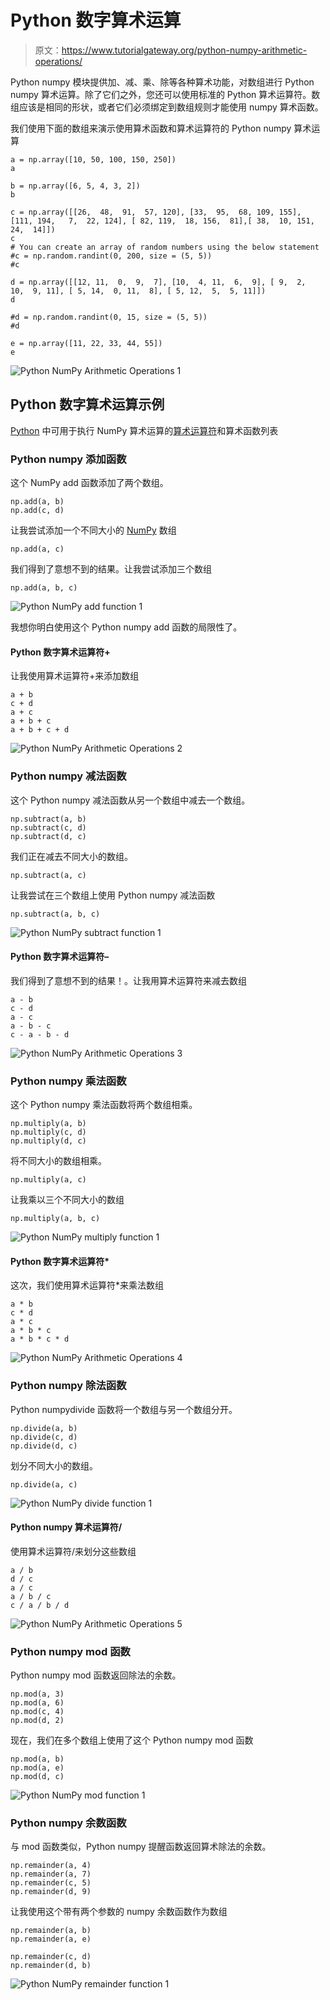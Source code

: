 # Python 数字算术运算

> 原文：<https://www.tutorialgateway.org/python-numpy-arithmetic-operations/>

Python numpy 模块提供加、减、乘、除等各种算术功能，对数组进行 Python numpy 算术运算。除了它们之外，您还可以使用标准的 Python 算术运算符。数组应该是相同的形状，或者它们必须绑定到数组规则才能使用 numpy 算术函数。

我们使用下面的数组来演示使用算术函数和算术运算符的 Python numpy 算术运算

```
a = np.array([10, 50, 100, 150, 250])
a 

b = np.array([6, 5, 4, 3, 2])
b

c = np.array([[26,  48,  91,  57, 120], [33,  95,  68, 109, 155], [111, 194,   7,  22, 124], [ 82, 119,  18, 156,  81],[ 38,  10, 151,  24,  14]])
c
# You can create an array of random numbers using the below statement
#c = np.random.randint(0, 200, size = (5, 5))
#c

d = np.array([[12, 11,  0,  9,  7], [10,  4, 11,  6,  9], [ 9,  2, 10,  9, 11], [ 5, 14,  0, 11,  8], [ 5, 12,  5,  5, 11]])
d

#d = np.random.randint(0, 15, size = (5, 5))
#d

e = np.array([11, 22, 33, 44, 55])
e
```

![Python NumPy Arithmetic Operations 1](img/c1ac762dfe8847247525920a2dd1af39.png)

## Python 数字算术运算示例

[Python](https://www.tutorialgateway.org/python-tutorial/) 中可用于执行 NumPy 算术运算的[算术运算符](https://www.tutorialgateway.org/python-arithmetic-operators/)和算术函数列表

### Python numpy 添加函数

这个 NumPy add 函数添加了两个数组。

```
np.add(a, b)
np.add(c, d)
```

让我尝试添加一个不同大小的 [NumPy](https://www.tutorialgateway.org/python-numpy-array/) 数组

```
np.add(a, c)
```

我们得到了意想不到的结果。让我尝试添加三个数组

```
np.add(a, b, c)
```

![Python NumPy add function 1](img/5614734525c30c77b4856cde7b49da90.png)

我想你明白使用这个 Python numpy add 函数的局限性了。

#### Python 数字算术运算符+

让我使用算术运算符+来添加数组

```
a + b
c + d
a + c
a + b + c
a + b + c + d
```

![Python NumPy Arithmetic Operations 2](img/56d3e69c4236cff007714b829526cc5c.png)

### Python numpy 减法函数

这个 Python numpy 减法函数从另一个数组中减去一个数组。

```
np.subtract(a, b)
np.subtract(c, d)
np.subtract(d, c)
```

我们正在减去不同大小的数组。

```
np.subtract(a, c)
```

让我尝试在三个数组上使用 Python numpy 减法函数

```
np.subtract(a, b, c)
```

![Python NumPy subtract function 1](img/4bab3ca23e1b2bb296c450f2ff197696.png)

#### Python 数字算术运算符–

我们得到了意想不到的结果！。让我用算术运算符来减去数组

```
a - b
c - d
a - c
a - b - c
c - a - b - d
```

![Python NumPy Arithmetic Operations 3](img/36d8ac35467af4aededb78a79d50c3be.png)

### Python numpy 乘法函数

这个 Python numpy 乘法函数将两个数组相乘。

```
np.multiply(a, b)
np.multiply(c, d)
np.multiply(d, c)
```

将不同大小的数组相乘。

```
np.multiply(a, c)
```

让我乘以三个不同大小的数组

```
np.multiply(a, b, c)
```

![Python NumPy multiply function 1](img/6426dd909d84e8a09a20db1a4ce0f498.png)

#### Python 数字算术运算符*

这次，我们使用算术运算符*来乘法数组

```
a * b
c * d
a * c
a * b * c
a * b * c * d
```

![Python NumPy Arithmetic Operations 4](img/eb1775bdf98088b920f7c7e5eb23cb63.png)

### Python numpy 除法函数

Python numpydivide 函数将一个数组与另一个数组分开。

```
np.divide(a, b)
np.divide(c, d)
np.divide(d, c)
```

划分不同大小的数组。

```
np.divide(a, c)
```

![Python NumPy divide function 1](img/14b789a64ec9f9ed5d16401af5750be4.png)

#### Python numpy 算术运算符/

使用算术运算符/来划分这些数组

```
a / b
d / c
a / c
a / b / c
c / a / b / d
```

![Python NumPy Arithmetic Operations 5](img/8b52787dba4396ff645992b555c25596.png)

### Python numpy mod 函数

Python numpy mod 函数返回除法的余数。

```
np.mod(a, 3)
np.mod(a, 6)
np.mod(c, 4)
np.mod(d, 2)
```

现在，我们在多个数组上使用了这个 Python numpy mod 函数

```
np.mod(a, b)
np.mod(a, e)
np.mod(d, c)
```

![Python NumPy mod function 1](img/ec9f8321e33ab1e98054c6516a01886a.png)

### Python numpy 余数函数

与 mod 函数类似，Python numpy 提醒函数返回算术除法的余数。

```
np.remainder(a, 4)
np.remainder(a, 7)
np.remainder(c, 5)
np.remainder(d, 9)
```

让我使用这个带有两个参数的 numpy 余数函数作为数组

```
np.remainder(a, b)
np.remainder(a, e)

np.remainder(c, d)
np.remainder(d, b)
```

![Python NumPy remainder function 1](img/fd26103c787891b7b00f4ae440375119.png)